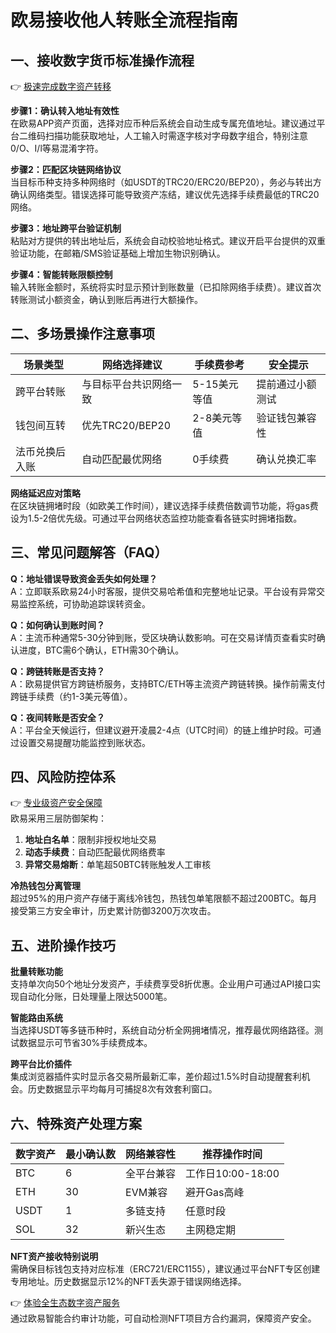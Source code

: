 # 欧易接收他人转账全流程指南

## 一、接收数字货币标准操作流程
👉 [极速完成数字资产转移](https://bit.ly/okx_welcome)

**步骤1：确认转入地址有效性**  
在欧易APP资产页面，选择对应币种后系统会自动生成专属充值地址。建议通过平台二维码扫描功能获取地址，人工输入时需逐字核对字母数字组合，特别注意0/O、I/l等易混淆字符。

**步骤2：匹配区块链网络协议**  
当目标币种支持多种网络时（如USDT的TRC20/ERC20/BEP20），务必与转出方确认网络类型。错误选择可能导致资产冻结，建议优先选择手续费最低的TRC20网络。

**步骤3：地址跨平台验证机制**  
粘贴对方提供的转出地址后，系统会自动校验地址格式。建议开启平台提供的双重验证功能，在邮箱/SMS验证基础上增加生物识别确认。

**步骤4：智能转账限额控制**  
输入转账金额时，系统将实时显示预计到账数量（已扣除网络手续费）。建议首次转账测试小额资金，确认到账后再进行大额操作。

## 二、多场景操作注意事项

| 场景类型 | 网络选择建议 | 手续费参考 | 安全提示 |
|---------|--------------|------------|----------|
| 跨平台转账 | 与目标平台共识网络一致 | 5-15美元等值 | 提前通过小额测试 |
| 钱包间互转 | 优先TRC20/BEP20 | 2-8美元等值 | 验证钱包兼容性 |
| 法币兑换后入账 | 自动匹配最优网络 | 0手续费 | 确认兑换汇率 |

**网络延迟应对策略**  
在区块链拥堵时段（如欧美工作时间），建议选择手续费倍数调节功能，将gas费设为1.5-2倍优先级。可通过平台网络状态监控功能查看各链实时拥堵指数。

## 三、常见问题解答（FAQ）

**Q：地址错误导致资金丢失如何处理？**  
A：立即联系欧易24小时客服，提供交易哈希值和完整地址记录。平台设有异常交易监控系统，可协助追踪误转资金。

**Q：如何确认到账时间？**  
A：主流币种通常5-30分钟到账，受区块确认数影响。可在交易详情页查看实时确认进度，BTC需6个确认，ETH需30个确认。

**Q：跨链转账是否支持？**  
A：欧易提供官方跨链桥服务，支持BTC/ETH等主流资产跨链转换。操作前需支付跨链手续费（约1-3美元等值）。

**Q：夜间转账是否安全？**  
A：平台全天候运行，但建议避开凌晨2-4点（UTC时间）的链上维护时段。可通过设置交易提醒功能监控到账状态。

## 四、风险防控体系

👉 [专业级资产安全保障](https://bit.ly/okx_welcome)  
欧易采用三层防御架构：
1. **地址白名单**：限制非授权地址交易
2. **动态手续费**：自动匹配最优网络费率
3. **异常交易熔断**：单笔超50BTC转账触发人工审核

**冷热钱包分离管理**  
超过95%的用户资产存储于离线冷钱包，热钱包单笔限额不超过200BTC。每月接受第三方安全审计，历史累计防御3200万次攻击。

## 五、进阶操作技巧

**批量转账功能**  
支持单次向50个地址分发资产，手续费享受8折优惠。企业用户可通过API接口实现自动化分账，日处理量上限达5000笔。

**智能路由系统**  
当选择USDT等多链币种时，系统自动分析全网拥堵情况，推荐最优网络路径。测试数据显示可节省30%手续费成本。

**跨平台比价插件**  
集成浏览器插件实时显示各交易所最新汇率，差价超过1.5%时自动提醒套利机会。历史数据显示平均每月可捕捉8次有效套利窗口。

## 六、特殊资产处理方案

| 数字资产 | 最小确认数 | 网络兼容性 | 推荐操作时间 |
|----------|------------|------------|--------------|
| BTC      | 6          | 全平台兼容 | 工作日10:00-18:00 |
| ETH      | 30         | EVM兼容   | 避开Gas高峰 |
| USDT     | 1          | 多链支持   | 任意时段 |
| SOL      | 32         | 新兴生态   | 主网稳定期 |

**NFT资产接收特别说明**  
需确保目标钱包支持对应标准（ERC721/ERC1155），建议通过平台NFT专区创建专用地址。历史数据显示12%的NFT丢失源于错误网络选择。

👉 [体验全生态数字资产服务](https://bit.ly/okx_welcome)  
通过欧易智能合约审计功能，可自动检测NFT项目方合约漏洞，保障资产安全。